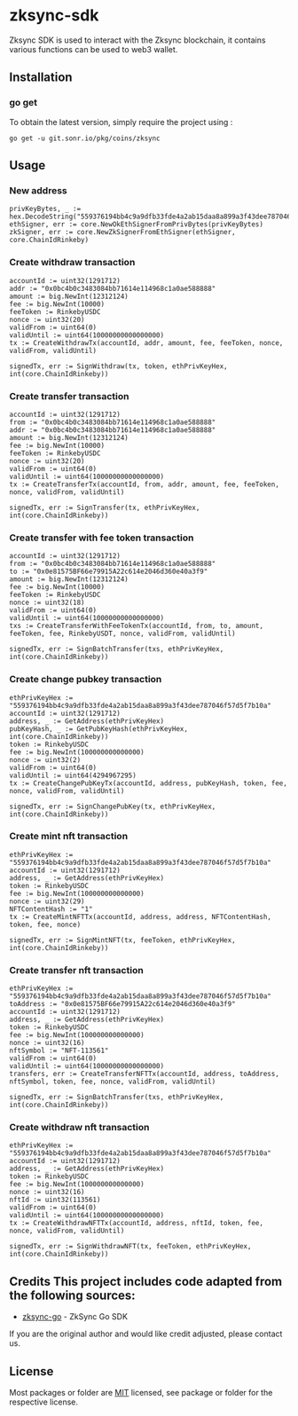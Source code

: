 # zksync-sdk
Zksync SDK is used to interact with the Zksync blockchain, it contains various functions can be used to web3 wallet.

## Installation

### go get

To obtain the latest version, simply require the project using :

```shell
go get -u git.sonr.io/pkg/coins/zksync
```

## Usage
### New address
```golang
privKeyBytes, _ := hex.DecodeString("559376194bb4c9a9dfb33fde4a2ab15daa8a899a3f43dee787046f57d5f7b10a")
ethSigner, err := core.NewOkEthSignerFromPrivBytes(privKeyBytes)
zkSigner, err := core.NewZkSignerFromEthSigner(ethSigner, core.ChainIdRinkeby)

```
###  Create withdraw transaction
```golang
accountId := uint32(1291712)
addr := "0x0bc4b0c3483084bb71614e114968c1a0ae588888"
amount := big.NewInt(12312124)
fee := big.NewInt(10000)
feeToken := RinkebyUSDC
nonce := uint32(20)
validFrom := uint64(0)
validUntil := uint64(10000000000000000)
tx := CreateWithdrawTx(accountId, addr, amount, fee, feeToken, nonce, validFrom, validUntil)

signedTx, err := SignWithdraw(tx, token, ethPrivKeyHex, int(core.ChainIdRinkeby))
```

###  Create transfer transaction
```golang
accountId := uint32(1291712)
from := "0x0bc4b0c3483084bb71614e114968c1a0ae588888"
addr := "0x0bc4b0c3483084bb71614e114968c1a0ae588888"
amount := big.NewInt(12312124)
fee := big.NewInt(10000)
feeToken := RinkebyUSDC
nonce := uint32(20)
validFrom := uint64(0)
validUntil := uint64(10000000000000000)
tx := CreateTransferTx(accountId, from, addr, amount, fee, feeToken, nonce, validFrom, validUntil)

signedTx, err := SignTransfer(tx, ethPrivKeyHex, int(core.ChainIdRinkeby))
```

###  Create transfer with fee token transaction
```golang
accountId := uint32(1291712)
from := "0x0bc4b0c3483084bb71614e114968c1a0ae588888"
to := "0x0e81575BF66e79915A22c614e2046d360e40a3f9"
amount := big.NewInt(12312124)
fee := big.NewInt(10000)
feeToken := RinkebyUSDC
nonce := uint32(18)
validFrom := uint64(0)
validUntil := uint64(10000000000000000)
txs := CreateTransferWithFeeTokenTx(accountId, from, to, amount, feeToken, fee, RinkebyUSDT, nonce, validFrom, validUntil)

signedTx, err := SignBatchTransfer(txs, ethPrivKeyHex, int(core.ChainIdRinkeby))
```

###  Create change pubkey transaction
```golang
ethPrivKeyHex := "559376194bb4c9a9dfb33fde4a2ab15daa8a899a3f43dee787046f57d5f7b10a"
accountId := uint32(1291712)
address, _ := GetAddress(ethPrivKeyHex)
pubKeyHash, _ := GetPubKeyHash(ethPrivKeyHex, int(core.ChainIdRinkeby))
token := RinkebyUSDC
fee := big.NewInt(100000000000000)
nonce := uint32(2)
validFrom := uint64(0)
validUntil := uint64(4294967295)
tx := CreateChangePubKeyTx(accountId, address, pubKeyHash, token, fee, nonce, validFrom, validUntil)

signedTx, err := SignChangePubKey(tx, ethPrivKeyHex, int(core.ChainIdRinkeby))
```

###  Create mint nft transaction
```golang
ethPrivKeyHex := "559376194bb4c9a9dfb33fde4a2ab15daa8a899a3f43dee787046f57d5f7b10a"
accountId := uint32(1291712)
address, _ := GetAddress(ethPrivKeyHex)
token := RinkebyUSDC
fee := big.NewInt(100000000000000)
nonce := uint32(29)
NFTContentHash := "1"
tx := CreateMintNFTTx(accountId, address, address, NFTContentHash, token, fee, nonce)

signedTx, err := SignMintNFT(tx, feeToken, ethPrivKeyHex, int(core.ChainIdRinkeby))
```

###  Create transfer nft transaction
```golang
ethPrivKeyHex := "559376194bb4c9a9dfb33fde4a2ab15daa8a899a3f43dee787046f57d5f7b10a"
toAddress := "0x0e81575BF66e79915A22c614e2046d360e40a3f9"
accountId := uint32(1291712)
address, _ := GetAddress(ethPrivKeyHex)
token := RinkebyUSDC
fee := big.NewInt(100000000000000)
nonce := uint32(16)
nftSymbol := "NFT-113561"
validFrom := uint64(0)
validUntil := uint64(10000000000000000)
transfers, err := CreateTransferNFTTx(accountId, address, toAddress, nftSymbol, token, fee, nonce, validFrom, validUntil)

signedTx, err := SignBatchTransfer(txs, ethPrivKeyHex, int(core.ChainIdRinkeby))
```

###  Create withdraw nft transaction
```golang
ethPrivKeyHex := "559376194bb4c9a9dfb33fde4a2ab15daa8a899a3f43dee787046f57d5f7b10a"
accountId := uint32(1291712)
address, _ := GetAddress(ethPrivKeyHex)
token := RinkebyUSDC
fee := big.NewInt(100000000000000)
nonce := uint32(16)
nftId := uint32(113561)
validFrom := uint64(0)
validUntil := uint64(10000000000000000)
tx := CreateWithdrawNFTTx(accountId, address, nftId, token, fee, nonce, validFrom, validUntil)

signedTx, err := SignWithdrawNFT(tx, feeToken, ethPrivKeyHex, int(core.ChainIdRinkeby))
```

## Credits  This project includes code adapted from the following sources:
- [zksync-go](https://github.com/zksync-sdk/zksync-go) - ZkSync Go SDK

If you are the original author and would like credit adjusted, please contact us.

## License
Most packages or folder are [MIT](<https://git.sonr.io/pkg/wallets/blob/main/coins/aptos/LICENSE>) licensed, see package or folder for the respective license.
